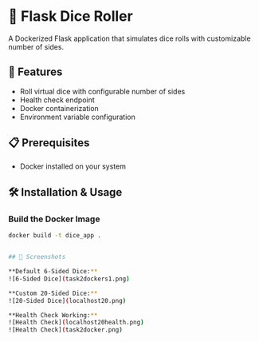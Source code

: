 # 🎲 Flask Dice Roller

A Dockerized Flask application that simulates dice rolls with customizable number of sides.

## 🚀 Features

- Roll virtual dice with configurable number of sides
- Health check endpoint
- Docker containerization
- Environment variable configuration

## 📋 Prerequisites

- Docker installed on your system

## 🛠️ Installation & Usage

### Build the Docker Image
```bash
docker build -t dice_app .


## 📸 Screenshots

**Default 6-Sided Dice:**
![6-Sided Dice](task2dockers1.png)

**Custom 20-Sided Dice:**  
![20-Sided Dice](localhost20.png)

**Health Check Working:**
![Health Check](localhost20health.png)
![Health Check](task2docker.png)